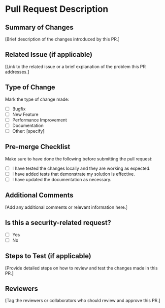 # Pull Request Description

## Summary of Changes

[Brief description of the changes introduced by this PR.]

## Related Issue (if applicable)

[Link to the related issue or a brief explanation of the problem this PR addresses.]

## Type of Change

Mark the type of change made:

- [ ] Bugfix
- [ ] New Feature
- [ ] Performance Improvement
- [ ] Documentation
- [ ] Other: [specify]

## Pre-merge Checklist

Make sure to have done the following before submitting the pull request:

- [ ] I have tested the changes locally and they are working as expected.
- [ ] I have added tests that demonstrate my solution is effective.
- [ ] I have updated the documentation as necessary.

## Additional Comments

[Add any additional comments or relevant information here.]

## Is this a security-related request?

- [ ] Yes
- [ ] No

## Steps to Test (if applicable)

[Provide detailed steps on how to review and test the changes made in this PR.]

## Reviewers

[Tag the reviewers or collaborators who should review and approve this PR.]
